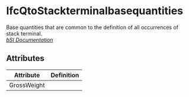 IfcQtoStackterminalbasequantities
=================================
Base quantities that are common to the definition of all occurrences of stack
terminal.  
[ _bSI
Documentation_](https://standards.buildingsmart.org/IFC/DEV/IFC4_2/FINAL/HTML/schema/ifcplumbingfireprotectiondomain/qset/qto_stackterminalbasequantities.htm)


Attributes
----------
| Attribute   | Definition   |
|-------------|--------------|
| GrossWeight |              |
